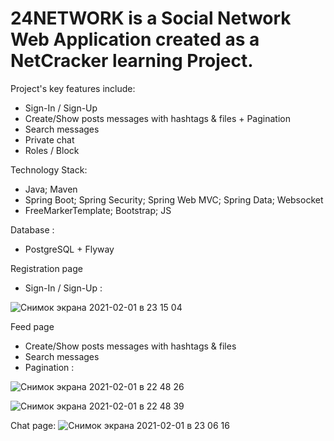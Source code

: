 # 24NETWORK is a Social Network Web Application created as a NetCracker learning Project.

Project's key features include:
- Sign-In / Sign-Up 
- Create/Show posts messages with hashtags & files + Pagination
- Search messages
- Private chat
- Roles / Block 

Technology Stack: 
- Java; Maven
- Spring Boot; Spring Security; Spring Web MVC; Spring Data; Websocket
- FreeMarkerTemplate; Bootstrap; JS

Database : 
- PostgreSQL + Flyway

Registration page 
- Sign-In / Sign-Up : 

![Снимок экрана 2021-02-01 в 23 15 04](https://user-images.githubusercontent.com/31729053/106506591-5a48b400-64e3-11eb-9807-73566807374a.png)

Feed page
- Create/Show posts messages with hashtags & files 
- Search messages
- Pagination : 

![Снимок экрана 2021-02-01 в 22 48 26](https://user-images.githubusercontent.com/31729053/106506334-03db7580-64e3-11eb-80b4-ee5a6d4654e6.png)


![Снимок экрана 2021-02-01 в 22 48 39](https://user-images.githubusercontent.com/31729053/106506411-1c4b9000-64e3-11eb-9e10-b9159b05bfc9.png)

Chat page:
![Снимок экрана 2021-02-01 в 23 06 16](https://user-images.githubusercontent.com/31729053/106506651-6f254780-64e3-11eb-9d4b-b27aa621b150.png)


